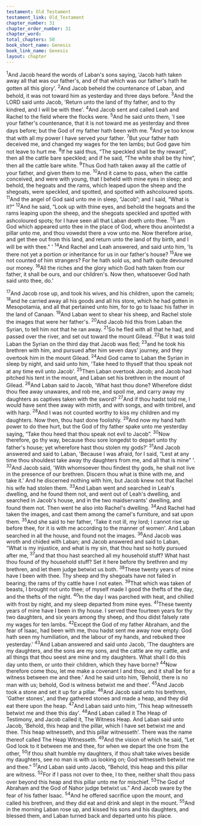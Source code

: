 ```yaml
---
testament: Old Testament
testament_link: Old_Testament
chapter_number: 31
chapter_order_number: 31
chapter_word: 
total_chapters: 50
book_short_name: Genesis
book_link_name: Genesis
layout: chapter
---
```


<sup>1</sup>And Jacob heard the words of Laban's sons saying, 'Jacob hath taken away all that was our father's, and of that which was our father's hath he gotten all this glory'. <sup>2</sup>And Jacob beheld the countenance of Laban, and behold, it was not toward him as yesterday and three days before. <sup>3</sup>And the LORD said unto Jacob, 'Return unto the land of thy father, and to thy kindred, and I will be with thee'. <sup>4</sup>And Jacob sent and called Leah and Rachel to the field where the flocks were. <sup>5</sup>And he said unto them, 'I see your father's countenance, that it is not toward me as yesterday and three days before; but the God of my father hath been with me. <sup>6</sup>And ye too know that with all my power I have served your father. <sup>7</sup>But your father hath deceived me, and changed my wages for the ten lambs; but God gave him not leave to hurt me. <sup>8</sup>If he said thus, “The speckled shall be thy reward”, then all the cattle bare speckled; and if he said, “The white shall be thy hire”, then all the cattle bare white. <sup>9</sup>Thus God hath taken away all the cattle of your father, and given them to me. <sup>10</sup>And it came to pass, when the cattle conceived, and were with young, that I beheld with mine eyes in sleep; and behold, the he­goats and the rams, which leaped upon the sheep and the she­goats, were speckled, and spotted, and spotted with ash­coloured spots. <sup>11</sup>And the angel of God said unto me in sleep, “Jacob”; and I said, “What is it?” <sup>12</sup>And he said, “Look up with thine eyes, and behold the he­goats and the rams leaping upon the sheep, and the she­goats speckled and spotted with ash­coloured spots; for I have seen all that Laban doeth unto thee. <sup>13</sup>I am God which appeared unto thee in the place of God, where thou anointedst a pillar unto me, and thou vowedst there a vow unto me. Now therefore arise, and get thee out from this land, and return unto the land of thy birth, and I will be with thee.” ' <sup>14</sup>And Rachel and Leah answered, and said unto him, 'Is there not yet a portion or inheritance for us in our father's house? <sup>15</sup>Are we not counted of him strangers? For he hath sold us, and hath quite devoured our money. <sup>16</sup>All the riches and the glory which God hath taken from our father, it shall be ours, and our children's. Now then, whatsoever God hath said unto thee, do.'

<sup>17</sup>And Jacob rose up, and took his wives, and his children, upon the camels; <sup>18</sup>and  he  carried  away  all  his  goods  and  all  his  store,  which  he  had  gotten  in Mesopotamia, and all that pertained unto him, for to go to Isaac his father in the land of Canaan. <sup>19</sup>And Laban went to shear his sheep, and Rachel stole the images that were her father's. <sup>20</sup>And Jacob hid this from Laban the Syrian, to tell him not that he ran away. <sup>21</sup>So he fled with all that he had, and passed over the river, and set out toward the mount Gilead. <sup>22</sup>But it was told Laban the Syrian on the third day that Jacob was fled; <sup>23</sup>and he took his brethren with him, and pursued after him seven days' journey, and they overtook him in the mount Gilead. <sup>24</sup>And God came to Laban the Syrian in sleep by night, and said unto him, 'Take heed to thyself that thou speak not at any time evil unto Jacob'. <sup>25</sup>Then Laban overtook Jacob; and Jacob had pitched his tent in the mount, and Laban set his brethren in the mount of Gilead. <sup>26</sup>And Laban said to Jacob, 'What hast thou done?  Wherefore didst thou flee away unawares, and rob me, and spoil me, and carry away my daughters as captives taken with the sword? <sup>27</sup>And if thou hadst told me, I would have sent thee away with mirth, and with songs, and with timbrel, and with harp. <sup>28</sup>And I was not counted worthy to kiss my children and my daughters. Now then, thou hast done foolishly. <sup>29</sup>And now my hand hath power to do thee hurt, but the God of thy father spake unto me yesterday saying, “Take thou heed that thou speak not evil to Jacob”. <sup>30</sup>Now therefore, go thy way, because thou sore longedst to depart unto thy father's house; yet wherefore hast thou stolen my gods?' <sup>31</sup>And Jacob answered and said to Laban, 'Because I was afraid, for I said, “Lest at any time thou shouldest take away thy daughters from me, and all that is mine” '. <sup>32</sup>And Jacob said, 'With whomsoever thou findest thy gods, he shall not live in the presence of our brethren. Discern thou what is thine with me, and take it.' And he discerned nothing with him, but Jacob knew not that Rachel his wife had stolen them. <sup>33</sup>And Laban went and searched in Leah's dwelling, and he found them not, and went out of Leah's dwelling, and searched in Jacob's house, and in the two maidservants' dwelling, and found them not. Then went he also into Rachel's dwelling. <sup>34</sup>And Rachel had taken the images, and cast them among the camel's furniture, and sat upon them. <sup>35</sup>And she said to her father, 'Take it not ill, my lord; I cannot rise up before thee, for it is with me according to the manner of women'. And Laban searched in all the house, and found not the images. <sup>36</sup>And Jacob was wroth and chided with Laban; and Jacob answered and said to Laban, “What is my injustice, and what is my sin, that thou hast so hotly pursued after me, <sup>37</sup>and that thou hast searched all my household stuff? What hast thou found of thy household stuff? Set it here before thy brethren and my brethren, and let them judge betwixt us both. <sup>38</sup>These twenty years of mine have I been with thee. Thy sheep and thy she­goats have not failed in bearing; the rams of thy cattle have I not eaten. <sup>39</sup>That which was taken of beasts, I brought not unto thee; of myself made I good the thefts of the day, and the thefts of the night. <sup>40</sup>In the day I was parched with heat, and chilled with frost by night, and my sleep departed from mine eyes. <sup>41</sup>These twenty years of mine have I been in thy house. I served thee fourteen years for thy two daughters, and six years among thy sheep, and thou didst falsely rate my wages for ten lambs. <sup>42</sup>Except the God of my father Abraham, and the fear of Isaac, had been with me, thou hadst sent me away now empty. God hath seen my humiliation, and the labour of my hands, and rebuked thee yesterday.' <sup>43</sup>And Laban answered and said unto Jacob, 'The daughters are my daughters, and the sons are my sons, and the cattle are my cattle, and all things that thou seest are mine and my daughters. What shall I do this day unto them, or unto their children, which they have borne?  <sup>44</sup>Now therefore come thou, let me make a covenant I and thou, and it shall be for a witness between me and thee.'  And he said unto him, 'Behold, there is no man with us; behold, God is witness betwixt me and thee'. <sup>45</sup>And Jacob took a stone and set it up for a pillar. <sup>46</sup>And Jacob said unto his brethren, 'Gather stones', and they gathered stones and made a heap, and they did eat there upon the heap. <sup>47</sup>And Laban said unto him, 'This heap witnesseth betwixt me and thee this day'. <sup>48</sup>And Laban called it The Heap of Testimony, and Jacob called it, The Witness Heap. And Laban said unto Jacob, 'Behold, this heap and the pillar, which I have set betwixt me and thee. This heap witnesseth, and this pillar witnesseth'. There was the name thereof called The Heap Witnesseth. <sup>49</sup>And the vision of which he said, “Let God look to it between me and thee, for when we depart the one from the other, <sup>50</sup>if thou shalt humble my daughters, if thou shalt take wives beside my daughters, see no man is with us looking on; God witnesseth betwixt me and thee.” <sup>51</sup>And Laban said unto Jacob, “Behold, this heap and this pillar are witness. <sup>52</sup>For if I pass not over to thee, I to thee, neither shalt thou pass over beyond this heap and this pillar unto me for mischief. <sup>53</sup>The God of Abraham and the God of Nahor judge betwixt us.” And Jacob sware by the fear of his father Isaac. <sup>54</sup>And he offered sacrifice upon the mount, and called his brethren, and they did eat and drink and slept in the mount. <sup>55</sup>And in the morning Laban rose up, and kissed his sons and his daughters, and blessed them, and Laban turned back and departed unto his place.
